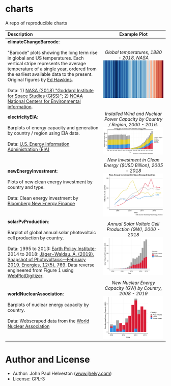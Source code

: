 charts
================

A repo of reproducible charts

| Description | Example Plot |
| :----------- | :------------: |
| **climateChangeBarcode**:<br><br>"Barcode" plots showing the long term rise in global and US temperatures. Each vertical stripe represents the average temperature of a single year, ordered from the earliest available data to the present. Original figures by [Ed Hawkins](http://www.climate-lab-book.ac.uk/2018/warming-stripes/\#more-5516).<br><br>Data: 1) [NASA (2018) "Goddard Institute for Space Studies (GISS)"](https://climate.nasa.gov/vital-signs/global-temperature/); 2) [NOAA National Centers for Environmental information](http://www.ncdc.noaa.gov/cag/). | *Global temperatures, 1880 - 2018, NASA* <img src="./climateChangeBarcode/plots/nasa_global_preview.png" alt="climateChangeBarcode" width="1000"/> |
| **electricityEIA**:<br><br>Barplots of energy capacity and generation by country / region using EIA data.<br><br>Data: [U.S. Energy Information Administration (EIA)](https://www.eia.gov/beta/international/data/browser/) | *Installed Wind and Nuclear Power Capacity by Country / Region, 2000 - 2016.* <img src="./electricityEIA/plots/windNuclearCapacityCompare.png" alt="electricityEIA" width="600"/> |
| **newEnergyInvestment**:<br><br>Plots of new clean energy investment by country and type.<br><br>Data: Clean energy investment by [Bloomberg New Energy Finance](https://about.bnef.com/clean-energy-investment/) | *New Investment in Clean Energy ($USD Billion), 2005 - 2018* <img src="./newEnergyInvestment/plots/countryLines.png" alt="newEnergyInvestment" width="600"/> |
| **solarPvProduction**:<br><br>Barplot of global annual solar photovoltaic cell production by country.<br><br>Data: 1995 to 2013: [Earth Policy Institute](http://www.earth-policy.org/data_center/C23); 2014 to 2018: [Jäger-Waldau, A. (2019). Snapshot of Photovoltaics—February 2019. Energies, 12(5), 769](https://www.mdpi.com/1996-1073/12/5/769). Data reverse engineered from Figure 1 using [WebPlotDigitizer](https://automeris.io/WebPlotDigitizer/). | *Annual Solar Voltaic Cell Production (GW), 2000 - 2018* <img src="./solarPvProduction/plots/solarPlot.png" alt="solarPvProduction" width="400"/> |
| **worldNuclearAssociation**:<br><br>Barplots of nuclear energy capacity by country.<br><br>Data: Webscraped data from the [World Nuclear Association](http://www.world-nuclear.org/information-library/facts-and-figures/world-nuclear-power-reactors-and-uranium-requireme.aspx) | *New Nuclear Energy Capacity (GW) by Country, 2008 - 2019* <img src="./worldNuclearAssociation/plots/newCapacity.png" alt="newCapacity" width="400"/> |

# Author and License
* Author: John Paul Helveston (www.jhelvy.com)
* License: GPL-3
